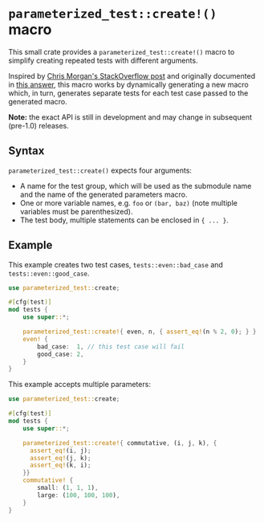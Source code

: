# `parameterized_test::create!()` macro

This small crate provides a `parameterized_test::create!()` macro to simplify creating repeated
tests with different arguments.

Inspired by [Chris Morgan's StackOverflow post](https://stackoverflow.com/a/34666891/113632) and
originally documented in [this answer](https://stackoverflow.com/a/56663823/113632), this macro
works by dynamically generating a new macro which, in turn, generates separate tests for each test
case passed to the generated macro.

**Note:** the exact API is still in development and may change in subsequent (pre-1.0) releases.

## Syntax

`parameterized_test::create()` expects four arguments:

* A name for the test group, which will be used as the submodule name and the name of the generated
  parameters macro.
* One or more variable names, e.g. `foo` or `(bar, baz)` (note multiple variables must be
  parenthesized).
* The test body, multiple statements can be enclosed in `{ ... }`. 

## Example

This example creates two test cases, `tests::even::bad_case` and `tests::even::good_case`.

```rust
use parameterized_test::create;

#[cfg(test)]
mod tests {
    use super::*;

    parameterized_test::create!{ even, n, { assert_eq!(n % 2, 0); } }
    even! {
        bad_case:  1, // this test case will fail
        good_case: 2,
    }
}
```

This example accepts multiple parameters:

```rust
use parameterized_test::create;

#[cfg(test)]
mod tests {
    use super::*;

    parameterized_test::create!{ commutative, (i, j, k), {
      assert_eq!(i, j);
      assert_eq!(j, k);
      assert_eq!(k, i); 
    }}
    commutative! {
        small: (1, 1, 1),
        large: (100, 100, 100),
    }
}
```
